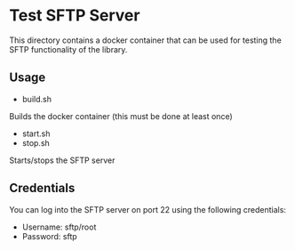 # Test SFTP Server

This directory contains a docker container that can be used for testing the SFTP functionality of the library.

## Usage

* build.sh

Builds the docker container (this must be done at least once)

* start.sh
* stop.sh

Starts/stops the SFTP server

## Credentials

You can log into the SFTP server on port 22 using the following credentials:

* Username: sftp/root
* Password: sftp
